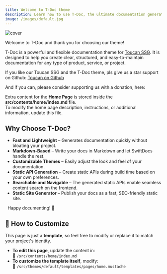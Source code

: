 ```yaml
---
title: Welcome to T-Doc theme
description: Learn how to use T-Doc, the ultimate documentation generator for your projects.
image: /images/default.jpg
---
```


![cover](/images/default.jpg)

Welcome to T-Doc and thank you for choosing our theme!

T-Doc is a powerful and flexible documentation theme for [Toucan SSG](https://toucansites.com). It is designed to help you create clear, structured, and easy-to-maintain documentation for any type of product, service, or project.

If you like our Toucan SSG and the T-Doc theme, pls give us a star support on Github: [Toucan on Github](https://github.com/toucansites/toucan)

And if you can, please consider supporting us with a donation, here:

Extra content for the **Home Page** is stored inside the **src/contents/home/index.md** file.  
To modify the home page description, instructions, or additional information, update this file.

## Why Choose T-Doc?

- **Fast and Lightweight** – Generates documentation quickly without bloating your project.
- **Markdown-Based** – Write your docs in Markdown and let SwiftDocs handle the rest.
- **Customizable Themes** – Easily adjust the look and feel of your documentation.
- **Static API Generation** – Create static APIs during build time based on your own preferences.
- **Searchable and Navigable** – The generated static APIs enable seamless content search on the frontend.
- **Static Site Generator** – Publish your docs as a fast, SEO-friendly static site.

&nbsp;
Happy documenting! 🚀

## 🚀 How to Customize

This page is just a **template**, so feel free to modify or replace it to match your project's identity.

- **To edit this page**, update the content in:  
  📂 `/src/contents/home/index.md`
- **To customize the template itself**, modify:  
  📂 `/src/themes/default/templates/pages/home.mustache`
